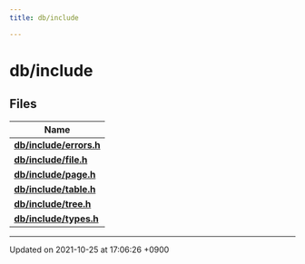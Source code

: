 ```yaml
---
title: db/include

---
```


# db/include



## Files

| Name           |
| -------------- |
| **[db/include/errors.h](/Files/errors_8h#file-errors.h)**  |
| **[db/include/file.h](/Files/file_8h#file-file.h)**  |
| **[db/include/page.h](/Files/page_8h#file-page.h)**  |
| **[db/include/table.h](/Files/table_8h#file-table.h)**  |
| **[db/include/tree.h](/Files/tree_8h#file-tree.h)**  |
| **[db/include/types.h](/Files/types_8h#file-types.h)**  |






-------------------------------

Updated on 2021-10-25 at 17:06:26 +0900
